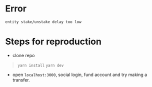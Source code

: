 # Error
`entity stake/unstake delay too low`

# Steps for reproduction
- clone repo
> `yarn install`
> `yarn dev`
- open `localhost:3000`, social login, fund account and try making a transfer.